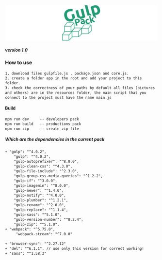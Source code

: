 ![img](https://raw.githubusercontent.com/papchenko/gulp-pack/0feb4c69fe52bd7c3c28352c5aee09168d8b75ca/gulp-logo.svg)
##### version 1.0

### How to use
```
1. download files gulpfile.js , package.json and core.js.
2. create a folder app in the root and add your project to this folder.
3. check the correctness of your paths by default all files (pictures and others) are in the resources folder, the main script that you connect to the project must have the name main.js
```

#### Build
```
npm run dev     -- developers pack
npm run build   -- productions pack
npm run zip     -- create zip-file
```

##### Which are the **dependencies** in the current **pack**
```
+ "gulp": "^4.0.2",
    "gulp": "^4.0.2",
    "gulp-autoprefixer": "^8.0.0",
    "gulp-clean-css": "^4.3.0",
    "gulp-file-include": "^2.3.0",
    "gulp-group-css-media-queries": "^1.2.2",
    "gulp-if": "^3.0.0",
    "gulp-imagemin": "^8.0.0",
    "gulp-newer": "^1.4.0",
    "gulp-notify": "^4.0.0",
    "gulp-plumber": "^1.2.1",
    "gulp-rename": "^2.0.0",
    "gulp-replace": "^1.1.4",
    "gulp-sass": "^5.1.0",
    "gulp-version-number": "^0.2.4",
    "gulp-zip": "^5.1.0",  
+ "webpack": "^5.75.0",
     "webpack-stream": "^7.0.0"

+ "browser-sync": "^2.27.12"  
+ "del": "^6.1.1", // use only this version for correct working!  
+ "sass": "^1.58.3"  
```



